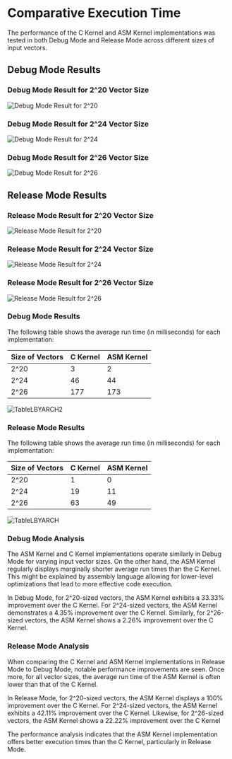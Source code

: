 # **Comparative Execution Time**

The performance of the C Kernel and ASM Kernel implementations was tested in both Debug Mode and Release Mode across different sizes of input vectors.
 ## Debug Mode Results

### Debug Mode Result for 2^20 Vector Size
![Debug Mode Result for 2^20](DebugModeResult20.jpg)


### Debug Mode Result for 2^24 Vector Size
![Debug Mode Result for 2^24](DebugModeResult24.jpg)


### Debug Mode Result for 2^26 Vector Size
![Debug Mode Result for 2^26](DebugModeResult26.jpg)


## Release  Mode Results
 
### Release Mode Result for 2^20 Vector Size
![Release Mode Result for 2^20](ReleaseModeResult20.jpg)

### Release Mode Result for 2^24 Vector Size
![Release Mode Result for 2^24](ReleaseModeResult24.jpg)

### Release Mode Result for 2^26 Vector Size
![Release Mode Result for 2^26](ReleaseModeResult26.jpg)


### Debug Mode Results
The following table shows the average run time (in milliseconds) for each implementation:


| Size of Vectors | C Kernel | ASM Kernel |
|-----------------|----------|------------|
| 2^20            | 3        | 2          |
| 2^24            | 46       | 44         |
| 2^26            | 177      | 173        |


![TableLBYARCH2](https://github.com/Bredrumb/LBYARCH_MCO2_SAXPY/assets/83742598/c4f22754-d037-4c14-ad7b-276cb22d3a5a)

### Release Mode Results
The following table shows the average run time (in milliseconds) for each implementation:


| Size of Vectors | C Kernel | ASM Kernel |
|-----------------|----------|------------|
| 2^20            | 1        | 0          |
| 2^24            | 19       | 11         |
| 2^26            | 63       | 49         |


![TableLBYARCH](https://github.com/Bredrumb/LBYARCH_MCO2_SAXPY/assets/83742598/ba40cb3b-fd96-4ecd-a37c-5b4363f17c5c)




### Debug Mode Analysis

The ASM Kernel and C Kernel implementations operate similarly in Debug Mode for varying input vector sizes. On the other hand, the ASM Kernel regularly displays marginally shorter average run times than the C Kernel. This might be explained by assembly language allowing for lower-level optimizations that lead to more effective code execution.

In Debug Mode, for 2^20-sized vectors, the ASM Kernel exhibits a 33.33% improvement over the C Kernel. For 2^24-sized vectors, the ASM Kernel demonstrates a 4.35% improvement over the C Kernel. Similarly, for 2^26-sized vectors, the ASM Kernel shows a 2.26% improvement over the C Kernel.

### Release Mode Analysis

When comparing the C Kernel and ASM Kernel implementations in Release Mode to Debug Mode, notable performance improvements are seen. Once more, for all vector sizes, the average run time of the ASM Kernel is often lower than that of the C Kernel. 

In Release Mode, for 2^20-sized vectors, the ASM Kernel displays a 100% improvement over the C Kernel. For 2^24-sized vectors, the ASM Kernel exhibits a 42.11% improvement over the C Kernel. Likewise, for 2^26-sized vectors, the ASM Kernel shows a 22.22% improvement over the C Kernel

The performance analysis indicates that the ASM Kernel implementation offers better execution times than the C Kernel, particularly in Release Mode. 
